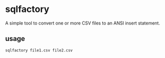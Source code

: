 # sqlfactory

A simple tool to convert one or more CSV files to an ANSI insert statement.

## usage

```shell
sqlfactory file1.csv file2.csv
```
